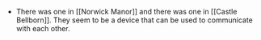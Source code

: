 - There was one in [[Norwick Manor]] and there was one in [[Castle Bellborn]]. They seem to be a device that can be used to communicate with each other.